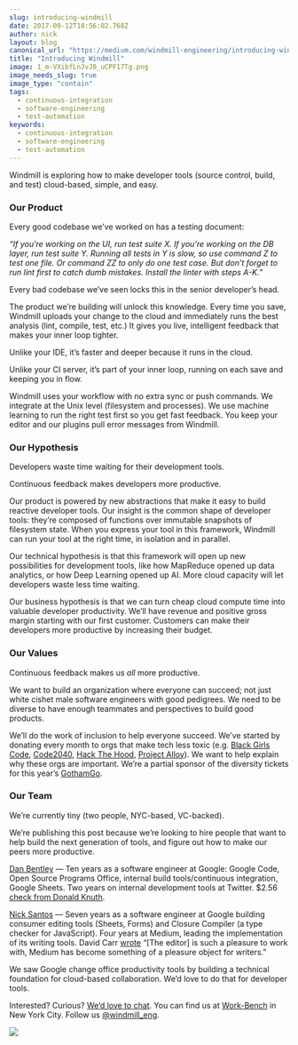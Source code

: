 ```yaml
---
slug: introducing-windmill
date: 2017-09-12T18:56:02.768Z
author: nick
layout: blog
canonical_url: "https://medium.com/windmill-engineering/introducing-windmill-98036ed5d824"
title: "Introducing Windmill"
image: 1_m-VXibfLnJvJ0_uCPF17Tg.png
image_needs_slug: true
image_type: "contain"
tags:
  - continuous-integration
  - software-engineering
  - test-automation
keywords:
  - continuous-integration
  - software-engineering
  - test-automation
---
```


Windmill is exploring how to make developer tools (source control, build, and test) cloud-based, simple, and easy.

### Our Product

Every good codebase we’ve worked on has a testing document:

*“If you’re working on the UI, run test suite X. If you’re working on the DB layer, run test suite Y. Running all tests in Y is slow, so use command Z to test one file. Or command ZZ to only do one test case. But don’t forget to run lint first to catch dumb mistakes. Install the linter with steps A-K.”*

Every bad codebase we’ve seen locks this in the senior developer’s head.

The product we’re building will unlock this knowledge. Every time you save, Windmill uploads your change to the cloud and immediately runs the best analysis (lint, compile, test, etc.) It gives you live, intelligent feedback that makes your inner loop tighter.

Unlike your IDE, it’s faster and deeper because it runs in the cloud.

Unlike your CI server, it’s part of your inner loop, running on each save and keeping you in flow.

Windmill uses your workflow with no extra sync or push commands. We integrate at the Unix level (filesystem and processes). We use machine learning to run the right test first so you get fast feedback. You keep your editor and our plugins pull error messages from Windmill.

### Our Hypothesis

Developers waste time waiting for their development tools.

Continuous feedback makes developers more productive.

Our product is powered by new abstractions that make it easy to build reactive developer tools. Our insight is the common shape of developer tools: they’re composed of functions over immutable snapshots of filesystem state. When you express your tool in this framework, Windmill can run your tool at the right time, in isolation and in parallel.

Our technical hypothesis is that this framework will open up new possibilities for development tools, like how MapReduce opened up data analytics, or how Deep Learning opened up AI. More cloud capacity will let developers waste less time waiting.

Our business hypothesis is that we can turn cheap cloud compute time into valuable developer productivity. We’ll have revenue and positive gross margin starting with our first customer. Customers can make their developers more productive by increasing their budget.

### Our Values

Continuous feedback makes us *all* more productive.

We want to build an organization where everyone can succeed; not just white cishet male software engineers with good pedigrees. We need to be diverse to have enough teammates and perspectives to build good products.

We’ll do the work of inclusion to help everyone succeed. We’ve started by donating every month to orgs that make tech less toxic (e.g. [Black Girls Code](http://www.blackgirlscode.com/), [Code2040](http://www.code2040.org/), [Hack The Hood](http://www.hackthehood.org/), [Project Alloy](http://projectalloy.org/)). We want to help explain why these orgs are important. We’re a partial sponsor of the diversity tickets for this year’s [GothamGo](http://gothamgo.com).

### Our Team

We’re currently tiny (two people, NYC-based, VC-backed).

We’re publishing this post because we’re looking to hire people that want to help build the next generation of tools, and figure out how to make our peers more productive.

[Dan Bentley](https://twitter.com/dbentley) — Ten years as a software engineer at Google: Google Code, Open Source Programs Office, internal build tools/continuous integration, Google Sheets. Two years on internal development tools at Twitter. $2.56 [check from Donald Knuth](https://en.wikipedia.org/wiki/Knuth_reward_check).

[Nick Santos](https://twitter.com/nicksantos) — Seven years as a software engineer at Google building consumer editing tools (Sheets, Forms) and Closure Compiler (a type checker for JavaScript). Four years at Medium, leading the implementation of its writing tools. David Carr [wrote](https://www.nytimes.com/2014/05/26/business/media/a-platform-and-blogging-tool-medium-charms-writers.html?_r=0) “[The editor] is such a pleasure to work with, Medium has become something of a pleasure object for writers.”

We saw Google change office productivity tools by building a technical foundation for cloud-based collaboration. We’d love to do that for developer tools.

Interested? Curious? [We’d love to chat](https://windmill.engineering/contact). You can find us at [Work-Bench](https://www.work-bench.com/) in New York City. Follow us [@windmill_eng](https://twitter.com/windmill_eng).

![](/assets/images/introducing-windmill/1_yD6p1m8vR9yAS8ciOzl0zQ@2x.png)
